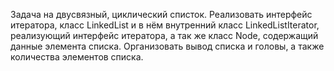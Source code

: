 Задача на двусвязный, циклический списток. Реализовать интерфейс итератора, класс LinkedList и в нём внутренний класс  LinkedListIterator, реализующий интерфейс итератора, а так же класс Node, содержащий данные элемента списка. Организовать вывод списка и головы, а также количества элементов списка.